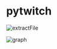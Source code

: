 # pytwitch

![extractFile](https://user-images.githubusercontent.com/75468399/101129719-7b0c9e80-3645-11eb-9116-ea60a8eb3f25.jpg)

![graph](https://user-images.githubusercontent.com/75468399/101129985-fc643100-3645-11eb-9a85-490f4663f770.png)

